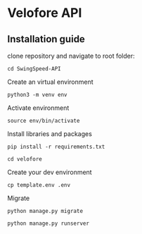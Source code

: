 # **Velofore API**

## Installation guide
clone repository and navigate to root folder:
```
cd SwingSpeed-API
```
Create an virtual environment
```
python3 -m venv env
```
Activate environment
```
source env/bin/activate
```
Install libraries and packages
```
pip install -r requirements.txt
```
```
cd velofore
```
Create your dev environment
```
cp template.env .env
```
Migrate
```
python manage.py migrate
```
```
python manage.py runserver
```